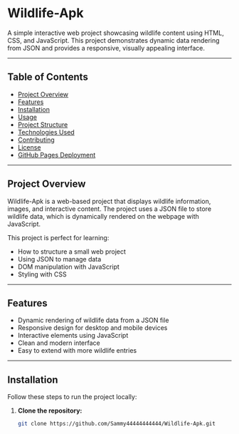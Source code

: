 # Wildlife-Apk

A simple interactive web project showcasing wildlife content using HTML, CSS, and JavaScript.
This project demonstrates dynamic data rendering from JSON and provides a responsive, visually appealing interface.

---

## Table of Contents

- [Project Overview](#project-overview)  
- [Features](#features)  
- [Installation](#installation)  
- [Usage](#usage)  
- [Project Structure](#project-structure)  
- [Technologies Used](#technologies-used)  
- [Contributing](#contributing)  
- [License](#license)  
- [GitHub Pages Deployment](#github-pages-deployment)

---

## Project Overview

Wildlife-Apk is a web-based project that displays wildlife information, images, and interactive content.
The project uses a JSON file to store wildlife data, which is dynamically rendered on the webpage with JavaScript.  

This project is perfect for learning:

- How to structure a small web project  
- Using JSON to manage data  
- DOM manipulation with JavaScript  
- Styling with CSS  

---

## Features

- Dynamic rendering of wildlife data from a JSON file  
- Responsive design for desktop and mobile devices  
- Interactive elements using JavaScript  
- Clean and modern interface  
- Easy to extend with more wildlife entries  

---

## Installation

Follow these steps to run the project locally:

1. **Clone the repository:**

   ```bash
   git clone https://github.com/Sammy44444444444/Wildlife-Apk.git
